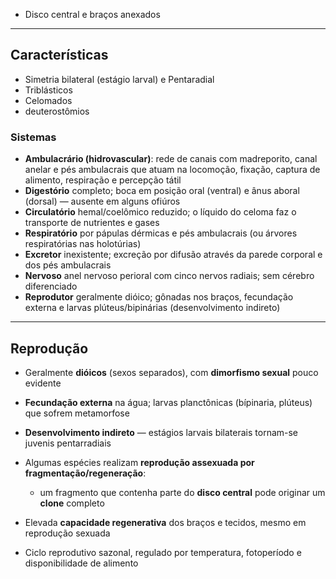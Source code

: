 - Disco central e braços anexados

---
## Características

- Simetria bilateral (estágio larval) e Pentaradial
- Triblásticos
- Celomados
- deuterostômios

### Sistemas

- **Ambulacrário (hidrovascular)**: rede de canais com madreporito, canal anelar e pés ambulacrais que atuam na locomoção, fixação, captura de alimento, respiração e percepção tátil
- **Digestório** completo; boca em posição oral (ventral) e ânus aboral (dorsal) — ausente em alguns ofiúros
- **Circulatório** hemal/coelômico reduzido; o líquido do celoma faz o transporte de nutrientes e gases
- **Respiratório** por pápulas dérmicas e pés ambulacrais (ou árvores respiratórias nas holotúrias)
- **Excretor** inexistente; excreção por difusão através da parede corporal e dos pés ambulacrais
- **Nervoso** anel nervoso perioral com cinco nervos radiais; sem cérebro diferenciado
- **Reprodutor** geralmente dióico; gônadas nos braços, fecundação externa e larvas plúteus/bipinárias (desenvolvimento indireto)

---
## Reprodução

- Geralmente **dióicos** (sexos separados), com **dimorfismo sexual** pouco evidente
- **Fecundação externa** na água; larvas planctônicas (bípinaria, plúteus) que sofrem metamorfose
- **Desenvolvimento indireto** — estágios larvais bilaterais tornam-se juvenis pentarradiais
- Algumas espécies realizam **reprodução assexuada por fragmentação/regeneração**:
    - um fragmento que contenha parte do **disco central** pode originar um **clone** completo
        
- Elevada **capacidade regenerativa** dos braços e tecidos, mesmo em reprodução sexuada
- Ciclo reprodutivo sazonal, regulado por temperatura, fotoperíodo e disponibilidade de alimento